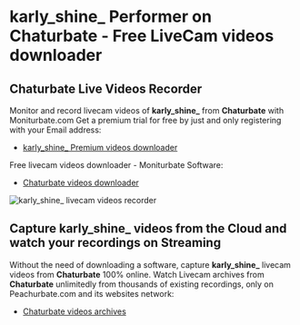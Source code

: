 # karly_shine_ Performer on Chaturbate - Free LiveCam videos downloader

## Chaturbate Live Videos Recorder

Monitor and record livecam videos of **karly_shine_** from **Chaturbate** with Moniturbate.com
Get a premium trial for free by just and only registering with your Email address:
* [karly_shine_ Premium videos downloader](https://moniturbate.com/request-demo-licence-key.html)

Free livecam videos downloader - Moniturbate Software:
* [Chaturbate videos downloader](https://moniturbate.com/moniturbate-download-software.html)

![karly_shine_ livecam videos recorder](https://peachurnet.com/templates/moniturbate-software.png)


## Capture karly_shine_ videos from the Cloud and watch your recordings on Streaming

Without the need of downloading a software, capture **karly_shine_** livecam videos from **Chaturbate** 100% online.
Watch Livecam archives from **Chaturbate** unlimitedly from thousands of existing recordings, only on Peachurbate.com and its websites network:
* [Chaturbate videos archives](https://peachurnet.com/)
